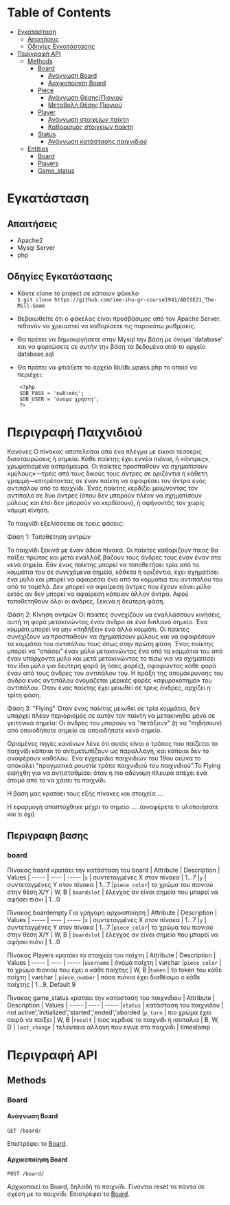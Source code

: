 Table of Contents
=================
   * [Εγκατάσταση](#εγκατάσταση)
      * [Απαιτήσεις](#απαιτήσεις)
      * [Οδηγίες Εγκατάστασης](#οδηγίες-εγκατάστασης)
   * [Περιγραφή API](#περιγραφή-api)
      * [Methods](#methods)
         * [Board](#board)
            * [Ανάγνωση Board](#ανάγνωση-board)
            * [Αρχικοποίηση Board](#αρχικοποίηση-board)
         * [Piece](#piece)
            * [Ανάγνωση Θέσης/Πιονιού](#ανάγνωση-θέσηςπιονιού)
            * [Μεταβολή Θέσης Πιονιού](#μεταβολή-θέσης-πιονιού)
         * [Player](#player)
            * [Ανάγνωση στοιχείων παίκτη](#ανάγνωση-στοιχείων-παίκτη)
            * [Καθορισμός στοιχείων παίκτη](#καθορισμός-στοιχείων-παίκτη)
         * [Status](#status)
            * [Ανάγνωση κατάστασης παιχνιδιού](#ανάγνωση-κατάστασης-παιχνιδιού)
      * [Entities](#entities)
         * [Board](#board-1)
         * [Players](#players)
         * [Game_status](#game_status)


# Εγκατάσταση

## Απαιτήσεις

* Apache2
* Mysql Server
* php

## Οδηγίες Εγκατάστασης

 * Κάντε clone το project σε κάποιον φάκελο <br/>
  `$ git clone https://github.com/iee-ihu-gr-course1941/ADISE21_The-Mill-Game`

 * Βεβαιωθείτε ότι ο φάκελος είναι προσβάσιμος από τον Apache Server. πιθανόν να χρειαστεί να καθορίσετε τις παρακάτω ρυθμίσεις.

 * Θα πρέπει να δημιουργήσετε στην Mysql την βάση με όνομα 'database' και να φορτώσετε σε αυτήν την βάση τα δεδομένα από το αρχείο database.sql

 * Θα πρέπει να φτιάξετε το αρχείο lib/db_upass.php το οποίο να περιέχει:
```
    <?php
	$DB_PASS = 'κωδικός';
	$DB_USER = 'όνομα χρήστη';
    ?>
```

# Περιγραφή Παιχνιδιού

Κανόνες
Ο πίνακας αποτελείται από ένα πλέγμα με είκοσι τέσσερις διασταυρώσεις ή σημεία. Κάθε παίκτης έχει εννέα πιόνια, ή «άντρες», χρωματισμένα ασπρόμαυρα. Οι παίκτες προσπαθούν να σχηματίσουν «μύλους»—τρεις από τους δικούς τους άντρες σε οριζόντια ή κάθετη γραμμή—επιτρέποντας σε έναν παίκτη να αφαιρέσει τον άντρα ενός αντιπάλου από το παιχνίδι. Ένας παίκτης κερδίζει μειώνοντας τον αντίπαλο σε δύο άντρες (όπου δεν μπορούν πλέον να σχηματίσουν μύλους και έτσι δεν μπορούν να κερδίσουν), ή αφήνοντάς τον χωρίς νόμιμη κίνηση.

Το παιχνίδι εξελίσσεται σε τρεις φάσεις:

Φάση 1: Τοποθέτηση αντρών

Το παιχνίδι ξεκινά με έναν άδειο πίνακα. Οι παίκτες καθορίζουν ποιος θα παίξει πρώτος και μετά εναλλάξ βάζουν τους άνδρες τους έναν έναν στα κενά σημεία. Εάν ένας παίκτης μπορεί να τοποθετήσει τρία από τα κομμάτια του σε συνεχόμενα σημεία, κάθετα ή οριζόντια, έχει σχηματίσει ένα μύλο και μπορεί να αφαιρέσει ένα από τα κομμάτια του αντιπάλου του από το ταμπλό. Δεν μπορεί να αφαίρεση άντρες που έχουν κάνει μύλο εκτός αν δεν μπορεί να αφαίρεση κάποιον άλλον άντρα. Αφού τοποθετηθούν όλοι οι άνδρες, ξεκινά η δεύτερη φάση.

Φάση 2: Κίνηση αντρών
Οι παίκτες συνεχίζουν να εναλλάσσουν κινήσεις, αυτή τη φορά μετακινώντας έναν άνδρα σε ένα διπλανό σημείο. Ένα κομμάτι μπορεί να μην «πηδήξει» ένα άλλο κομμάτι. Οι παίκτες συνεχίζουν να προσπαθούν να σχηματίσουν μύλους και να αφαιρέσουν τα κομμάτια του αντιπάλου τους όπως στην πρώτη φάση. Ένας παίκτης μπορεί να "σπάσει" έναν μύλο μετακινώντας ένα από τα κομμάτια του από έναν υπάρχοντα μύλο και μετά μετακινώντας το πίσω για να σχηματίσει τον ίδιο μύλο για δεύτερη φορά (ή όσες φορές), αφαιρώντας κάθε φορά έναν από τους άνδρες του αντιπάλου του. Η πράξη της απομάκρυνσης του άνδρα ενός αντιπάλου ονομάζεται μερικές φορές «σφυροκόπημα» του αντιπάλου. Όταν ένας παίκτης έχει μειωθεί σε τρεις άνδρες, αρχίζει η τρίτη φάση.

Φάση 3: "Flying"
Όταν ένας παίκτης μειωθεί σε τρία κομμάτια, δεν υπάρχει πλέον περιορισμός σε αυτόν τον παίκτη να μετακινηθεί μόνο σε γειτονικά σημεία: Οι άνδρες του μπορούν να "πετάξουν" (ή να "πηδήσουν) από οποιοδήποτε σημείο σε οποιοδήποτε κενό σημείο.

Ορισμένες πηγές κανόνων λένε ότι αυτός είναι ο τρόπος που παίζεται το παιχνίδι κάποιοι το αντιμετωπίζουν ως παραλλαγή, και κάποιοι δεν το αναφέρουν καθόλου. Ένα εγχειρίδιο παιχνιδιών του 19ου αιώνα το αποκαλεί "πραγματικά ρουστίκ τρόπο παιχνιδιού του παιχνιδιού".Το Flying εισήχθη για να αντισταθμίσει όταν η πιο αδύναμη πλευρά απέχει ένα άτομο από το να χάσει το παιχνίδι.


Η βάση μας κρατάει τους εξής πίνακες και στοιχεία ....

Η εφαρμογή απαπτύχθηκε μέχρι το σημείο .....(αναφέρετε τι υλοποιήσατε και τι όχι)

## Περιγραφη βασης
### board
Πίνακας board κρατάει την κατάσταση του board 
| Attribute | Description | Values
| ----- | ---- | -----
|`x` | συντεταγμένες Χ στον πίνακα | 1...7
|`y` | συντεταγμένες Υ στον πίνακα | 1...7
|`piece_color`| το χρώμα του πιονιού στην θέση Χ/Υ | W, B
| `boardslot` | έλεγχος αν είναι σημείο που μπορεί να αφήσει πιόνι | 1...0

Πίνακας boardempty Για γρήγορη αρχικοποίηση
| Attribute | Description | Values
| ----- | ---- | -----
|`x` | συντεταγμένες Χ στον πίνακα | 1...7
|`y` | συντεταγμένες Υ στον πίνακα | 1...7
|`piece_color`| το χρώμα του πιονιού στην θέση Χ/Υ | W, B
| `boardslot` | έλεγχος αν είναι σημείο που μπορεί να αφήσει πιόνι | 1...0

Πίνακας Players κρατάει τα στοιχεία του παίχτη
| Attribute | Description | Values
| ----- | ---- | -----
|`username` | όνομα παίχτη | varchar
|`piece_color`      | το χρώμα πιονιού που έχει ο κάθε παίχτης  | W, B
|`token`            | το token του κάθε παίχτη                  | varchar
| `piece_number`    | πόσα πιόνια έχει διαθέσιμα ο κάθε παίχτης | 1...9, Default 9

Πινακας game_status κραταει την κατασταση του παιχνιδιου
| Attribute | Description | Values
| ----- | ---- | -----
|`status` | κατάσταση του παιχνιδου | not active','initialized','started','ended','aborded
|`p_turn`      | πιο χρώμα έχει σειρά να παίξει  | W, B
|`result`            | πιος κερδισε το παιχνιδι ή ισοπαλια   | B, W, D
| `last_change`    | τελευταια αλλαγη που εγινε στο παιχνιδι | timestamp


# Περιγραφή API

## Methods


### Board
#### Ανάγνωση Board

```
GET /board/
```

Επιστρέφει το [Board](#Board).

#### Αρχικοποίηση Board
```
POST /board/
```

Αρχικοποιεί το Board, δηλαδή το παιχνίδι. Γίνονται reset τα πάντα σε σχέση με το παιχνίδι.
Επιστρέφει το [Board](#Board).

